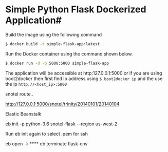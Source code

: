 # Simple Python Flask Dockerized Application#

Build the image using the following command

```bash
$ docker build -t simple-flask-app:latest .
```

Run the Docker container using the command shown below.

```bash
$ docker run -d -p 5000:5000 simple-flask-app
```

The application will be accessible at http:127.0.0.1:5000 or if you are using boot2docker then first find ip address using `$ boot2docker ip` and the use the ip `http://<host_ip>:5000`

snotel route..

http://127.0.0.1:5000/snotel/trinity/20140101/20140104


Elastic Beanstalk

eb init -p python-3.6 snotel-flask --region us-west-2

Run eb init again to select .pem for ssh

eb open -> ****
eb terminate flask-env




